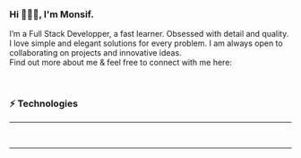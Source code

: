 <h3> Hi 🙋🏻‍♂️, I'm Monsif.</h3>

I’m a Full Stack Developper, a fast learner. Obsessed with detail and quality. I love simple and elegant solutions for every problem.
I am always open to collaborating on projects and innovative ideas. <br>
Find out more about me & feel free to connect with me here:
<br>
<div>
  <a href="" rel="">
    <img src="https://img.shields.io/badge/Monsif.Ghazaui.tab@gmail.com-D14836?style=for-the-badge&logo=gmail&logoColor=white" alt="" data-canonical-src="" style="max-           width:100%;"></a>

  <a href="https://www.linkedin.com/in/monsif-el-ghazaoui-a852a8140/" rel="">
  <img src="https://img.shields.io/badge/ElGazaoui Monsif-0077B5?style=for-the-badge&logo=linkedin&logoColor=white" alt="" data-canonical-src="" style="max-width:100%;"></a>

  <a href="https://twitter.com/MElghazaoui" rel="">
  <img src="https://img.shields.io/badge/ElGazaoui Monsif-1DA1F2?style=for-the-badge&logo=twitter&logoColor=white" alt="" data- canonical-src="" style="max-width:100%;"></a>
</div>

<h3>⚡ Technologies</h3>
<hr size="8" width="100%" color=""> 
<a href="" rel="">
  <img src="https://img.shields.io/badge/JavaScript-F7DF1E?style=for-the-badge&logo=javascript&logoColor=black" alt="" data- canonical-src="" style="max-width:100%;"></a>
<a href="" rel="">
  <img src="https://img.shields.io/badge/HTML5-E34F26?style=for-the-badge&logo=html5&logoColor=white" alt="" data- canonical-src="" style="max-width:100%;"></a>
<a href="" rel="">
  <img src="https://img.shields.io/badge/CSS3-1572B6?style=for-the-badge&logo=css3&logoColor=white" alt="" data- canonical-src="" style="max-width:100%;"></a>
<a href="" rel="">
  <img src="https://img.shields.io/badge/Sass-CC6699?style=for-the-badge&logo=sass&logoColor=white" alt="" data- canonical-src="" style="max-width:100%;"></a>
<a href="" rel="">
  <img src="https://img.shields.io/badge/Bootstrap-563D7C?style=for-the-badge&logo=bootstrap&logoColor=white" alt="" data- canonical-src="" style="max-width:100%;"></a>

  
<a href="" rel="">
  <img src="https://img.shields.io/badge/MySQL-00000F?style=for-the-badge&logo=mysql&logoColor=white" alt="" data- canonical-src="" style="max-width:100%;"></a>
<a href="" rel="">
  <img src="https://img.shields.io/badge/PostgreSQL-316192?style=for-the-badge&logo=postgresql&logoColor=white" alt="" data- canonical-src="" style="max-width:100%;"></a>
  
<a href="" rel="">
  <img src="https://img.shields.io/badge/npm-CB3837?style=for-the-badge&logo=npm&logoColor=white" alt="" data- canonical-src="" style="max-width:100%;"></a>
<a href="" rel="">
  <img src="https://img.shields.io/badge/Git-F05032?style=for-the-badge&logo=git&logoColor=white" alt="" data- canonical-src="" style="max-width:100%;"></a>
<a href="" rel="">
  <img src="https://img.shields.io/badge/Postman-FF6C37?style=for-the-badge&logo=Postman&logoColor=white" alt="" data- canonical-src="" style="max-width:100%;"></a>
  
<a href="" rel="">
  <img src="https://img.shields.io/badge/Node.js-43853D?style=for-the-badge&logo=node.js&logoColor=white" alt="" data- canonical-src="" style="max-width:100%;"></a>
<a href="" rel="">
  <img src="https://img.shields.io/badge/Express.js-000000?style=for-the-badge&logo=express&logoColor=white" alt="" data- canonical-src="" style="max-width:100%;"></a>
<a href="" rel="">
  <img src="https://img.shields.io/badge/React-20232A?style=for-the-badge&logo=react&logoColor=61DAFB" alt="" data- canonical-src="" style="max-width:100%;"></a>
<a href="" rel="">
  <img src="https://img.shields.io/badge/React_Router-CA4245?style=for-the-badge&logo=react-router&logoColor=white" alt="" data- canonical-src="" style="max-width:100%;"></a>
  
<a href="" rel="">
  <img src="https://img.shields.io/badge/Heroku-430098?style=for-the-badge&logo=heroku&logoColor=white" alt="" data- canonical-src="" style="max-width:100%;"></a>  

<br>
<hr size="8" width="100%" color=""> 
<a href="" rel="">
  <img src="https://github-readme-stats.vercel.app/api?username=Monsif96" alt="" data- canonical-src="" style="max-width:100%;"></a>
<a href="" rel="">
  <img src="https://github-readme-stats.vercel.app/api/top-langs/?username=Monsif96&layout=compact" alt="" data- canonical-src="" style="max-width:100%;"></a>


  
  
